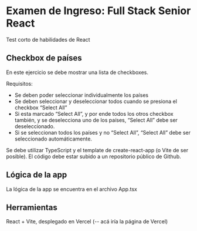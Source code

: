 # Examen de Ingreso: Full Stack Senior React

Test corto de habilidades de React

## Checkbox de países

En este ejercicio se debe mostrar una lista de checkboxes.

Requisitos:
- Se deben poder seleccionar individualmente los países
- Se deben seleccionar y deseleccionar todos cuando se presiona el checkbox “Select
All”
- Si esta marcado “Select All”, y por ende todos los otros checkbox también, y se
deselecciona uno de los países, “Select All” debe ser deseleccionado.
- Si se seleccionan todos los países y no “Select All”, “Select All” debe ser
seleccionado automáticamente.

Se debe utilizar TypeScript y el template de create-react-app (o Vite de ser posible). El código debe estar subido a un repositorio público de Github.

## Lógica de la app
La lógica de la app se encuentra en el archivo App.tsx

## Herramientas
React + Vite, desplegado en Vercel (-- acá iría la página de Vercel)